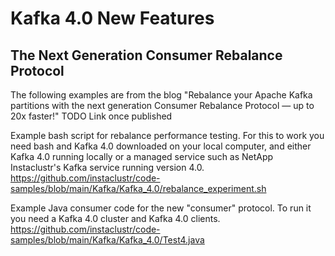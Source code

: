 # Kafka 4.0 New Features
## The Next Generation Consumer Rebalance Protocol

The following examples are from the blog "Rebalance your Apache Kafka partitions with the next generation Consumer Rebalance Protocol — up to 20x faster!" TODO Link once published

Example bash script for rebalance performance testing.  For this to work you need bash and Kafka 4.0 downloaded on your local computer, and either Kafka 4.0 running locally or a managed service such as NetApp Instaclustr's Kafka service running version 4.0.
https://github.com/instaclustr/code-samples/blob/main/Kafka/Kafka_4.0/rebalance_experiment.sh 

Example Java consumer code for the new "consumer" protocol. 
To run it you need a Kafka 4.0 cluster and Kafka 4.0 clients. 
https://github.com/instaclustr/code-samples/blob/main/Kafka/Kafka_4.0/Test4.java 

